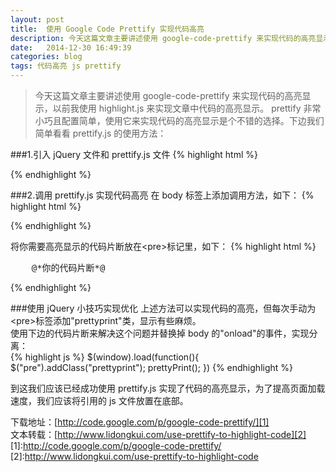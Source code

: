 ```yaml
---
layout: post
title:  使用 Google Code Prettify 实现代码高亮
description: 今天这篇文章主要讲述使用 google-code-prettify 来实现代码的高亮显示，以前我使用 highlight.js 来实现文章中代码的高亮显示。 prettify 非常小巧且配置简单，使用它来实现代码的高亮显示是个不错的选择。
date:   2014-12-30 16:49:39
categories: blog
tags: 代码高亮 js prettify
---
```

>今天这篇文章主要讲述使用 google-code-prettify 来实现代码的高亮显示，以前我使用 highlight.js 来实现文章中代码的高亮显示。 
>prettify 非常小巧且配置简单，使用它来实现代码的高亮显示是个不错的选择。下边我们简单看看 prettify.js 的使用方法：

###1.引入 jQuery 文件和 prettify.js 文件
{% highlight html %}
<script type="text/javascript"src="jquery-1.6.1.min.js"></script>
<script src="prettify.js" type="text/javascript"></script>
{% endhighlight %}

###2.调用 prettify.js 实现代码高亮
在 body 标签上添加调用方法，如下：
{% highlight html %}
<body onload="prettyPrint()">
</body>
{% endhighlight %}

将你需要高亮显示的代码片断放在&lt;pre&gt;标记里，如下：
{% highlight html %}
<pre class="prettyprint">
    @*你的代码片断*@
</pre>
{% endhighlight %}

###使用 jQuery 小技巧实现优化
上述方法可以实现代码的高亮，但每次手动为&lt;pre&gt;标签添加"prettyprint"类，显示有些麻烦。  
使用下边的代码片断来解决这个问题并替换掉 body 的"onload"的事件，实现分离：  
{% highlight js %}
$(window).load(function(){
     $("pre").addClass("prettyprint");
     prettyPrint();
})
{% endhighlight %}

到这我们应该已经成功使用 prettify.js 实现了代码的高亮显示，为了提高页面加载速度，我们应该将引用的 js 文件放置在底部。

下载地址：[http://code.google.com/p/google-code-prettify/][1]  
文本转载：[http://www.lidongkui.com/use-prettify-to-highlight-code][2]  
[1]:http://code.google.com/p/google-code-prettify/
[2]:http://www.lidongkui.com/use-prettify-to-highlight-code